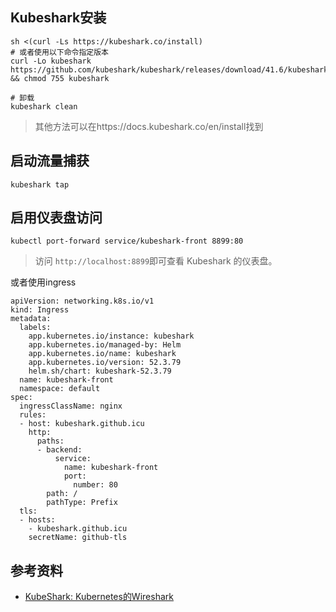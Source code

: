 ## Kubeshark安装
```
sh <(curl -Ls https://kubeshark.co/install)
# 或者使用以下命令指定版本
curl -Lo kubeshark https://github.com/kubeshark/kubeshark/releases/download/41.6/kubeshark_linux_amd64 && chmod 755 kubeshark

# 卸载
kubeshark clean
```

> 其他方法可以在https://docs.kubeshark.co/en/install找到

## 启动流量捕获
```
kubeshark tap
```

## 启用仪表盘访问
```
kubectl port-forward service/kubeshark-front 8899:80
```

> 访问 `http://localhost:8899`即可查看 Kubeshark 的仪表盘。

或者使用ingress
```
apiVersion: networking.k8s.io/v1
kind: Ingress
metadata:
  labels:
    app.kubernetes.io/instance: kubeshark
    app.kubernetes.io/managed-by: Helm
    app.kubernetes.io/name: kubeshark
    app.kubernetes.io/version: 52.3.79
    helm.sh/chart: kubeshark-52.3.79
  name: kubeshark-front
  namespace: default
spec:
  ingressClassName: nginx
  rules:
  - host: kubeshark.github.icu
    http:
      paths:
      - backend:
          service:
            name: kubeshark-front
            port:
              number: 80
        path: /
        pathType: Prefix
  tls:
  - hosts:
    - kubeshark.github.icu
    secretName: github-tls
```

## 参考资料
- [KubeShark: Kubernetes的Wireshark][1]

[1]: https://www.jianshu.com/p/c7eb8d83beaf
